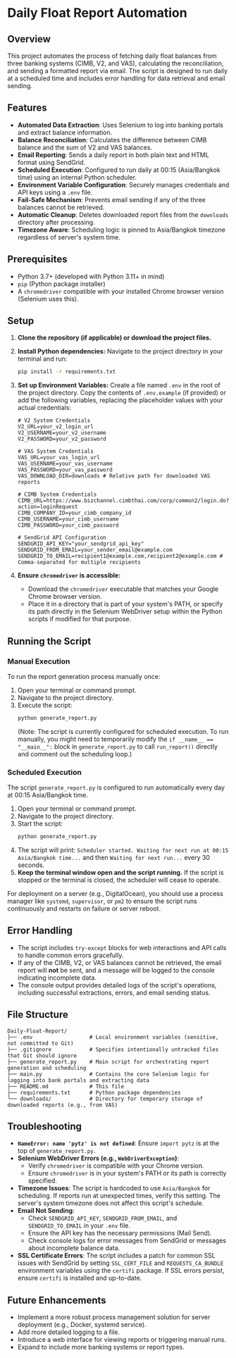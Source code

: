 # Daily Float Report Automation

## Overview

This project automates the process of fetching daily float balances from three banking systems (CIMB, V2, and VAS), calculating the reconciliation, and sending a formatted report via email. The script is designed to run daily at a scheduled time and includes error handling for data retrieval and email sending.

## Features

-   **Automated Data Extraction**: Uses Selenium to log into banking portals and extract balance information.
-   **Balance Reconciliation**: Calculates the difference between CIMB balance and the sum of V2 and VAS balances.
-   **Email Reporting**: Sends a daily report in both plain text and HTML format using SendGrid.
-   **Scheduled Execution**: Configured to run daily at 00:15 (Asia/Bangkok time) using an internal Python scheduler.
-   **Environment Variable Configuration**: Securely manages credentials and API keys using a `.env` file.
-   **Fail-Safe Mechanism**: Prevents email sending if any of the three balances cannot be retrieved.
-   **Automatic Cleanup**: Deletes downloaded report files from the `downloads` directory after processing.
-   **Timezone Aware**: Scheduling logic is pinned to Asia/Bangkok timezone regardless of server's system time.

## Prerequisites

-   Python 3.7+ (developed with Python 3.11+ in mind)
-   `pip` (Python package installer)
-   A `chromedriver` compatible with your installed Chrome browser version (Selenium uses this).

## Setup

1.  **Clone the repository (if applicable) or download the project files.**

2.  **Install Python dependencies:**
    Navigate to the project directory in your terminal and run:
    ```bash
    pip install -r requirements.txt
    ```

3.  **Set up Environment Variables:**
    Create a file named `.env` in the root of the project directory. Copy the contents of `.env.example` (if provided) or add the following variables, replacing the placeholder values with your actual credentials:

    ```env
    # V2 System Credentials
    V2_URL=your_v2_login_url
    V2_USERNAME=your_v2_username
    V2_PASSWORD=your_v2_password

    # VAS System Credentials
    VAS_URL=your_vas_login_url
    VAS_USERNAME=your_vas_username
    VAS_PASSWORD=your_vas_password
    VAS_DOWNLOAD_DIR=downloads # Relative path for downloaded VAS reports

    # CIMB System Credentials
    CIMB_URL=https://www.bizchannel.cimbthai.com/corp/common2/login.do?action=loginRequest
    CIMB_COMPANY_ID=your_cimb_company_id
    CIMB_USERNAME=your_cimb_username
    CIMB_PASSWORD=your_cimb_password

    # SendGrid API Configuration
    SENDGRID_API_KEY="your_sendgrid_api_key"
    SENDGRID_FROM_EMAIL=your_sender_email@example.com
    SENDGRID_TO_EMAIL=recipient1@example.com,recipient2@example.com # Comma-separated for multiple recipients
    ```

4.  **Ensure `chromedriver` is accessible:**
    -   Download the `chromedriver` executable that matches your Google Chrome browser version.
    -   Place it in a directory that is part of your system's PATH, or specify its path directly in the Selenium WebDriver setup within the Python scripts if modified for that purpose.

## Running the Script

### Manual Execution

To run the report generation process manually once:

1.  Open your terminal or command prompt.
2.  Navigate to the project directory.
3.  Execute the script:
    ```bash
    python generate_report.py
    ```
    (Note: The script is currently configured for scheduled execution. To run manually, you might need to temporarily modify the `if __name__ == "__main__":` block in `generate_report.py` to call `run_report()` directly and comment out the scheduling loop.)

### Scheduled Execution

The script `generate_report.py` is configured to run automatically every day at 00:15 Asia/Bangkok time.

1.  Open your terminal or command prompt.
2.  Navigate to the project directory.
3.  Start the script:
    ```bash
    python generate_report.py
    ```
4.  The script will print: `Scheduler started. Waiting for next run at 00:15 Asia/Bangkok time...` and then `Waiting for next run...` every 30 seconds.
5.  **Keep the terminal window open and the script running.** If the script is stopped or the terminal is closed, the scheduler will cease to operate.

For deployment on a server (e.g., DigitalOcean), you should use a process manager like `systemd`, `supervisor`, or `pm2` to ensure the script runs continuously and restarts on failure or server reboot.

## Error Handling

-   The script includes `try-except` blocks for web interactions and API calls to handle common errors gracefully.
-   If any of the CIMB, V2, or VAS balances cannot be retrieved, the email report will **not** be sent, and a message will be logged to the console indicating incomplete data.
-   The console output provides detailed logs of the script's operations, including successful extractions, errors, and email sending status.

## File Structure

```
Daily-Float-Report/
├── .env                  # Local environment variables (sensitive, not committed to Git)
├── .gitignore            # Specifies intentionally untracked files that Git should ignore
├── generate_report.py    # Main script for orchestrating report generation and scheduling
├── main.py               # Contains the core Selenium logic for logging into bank portals and extracting data
├── README.md             # This file
├── requirements.txt      # Python package dependencies
└── downloads/            # Directory for temporary storage of downloaded reports (e.g., from VAS)
```

## Troubleshooting

-   **`NameError: name 'pytz' is not defined`**: Ensure `import pytz` is at the top of `generate_report.py`.
-   **Selenium WebDriver Errors (e.g., `WebDriverException`)**: 
    -   Verify `chromedriver` is compatible with your Chrome version.
    -   Ensure `chromedriver` is in your system's PATH or its path is correctly specified.
-   **Timezone Issues**: The script is hardcoded to use `Asia/Bangkok` for scheduling. If reports run at unexpected times, verify this setting. The server's system timezone does not affect this script's schedule.
-   **Email Not Sending**: 
    -   Check `SENDGRID_API_KEY`, `SENDGRID_FROM_EMAIL`, and `SENDGRID_TO_EMAIL` in your `.env` file.
    -   Ensure the API key has the necessary permissions (Mail Send).
    -   Check console logs for error messages from SendGrid or messages about incomplete balance data.
-   **SSL Certificate Errors**: The script includes a patch for common SSL issues with SendGrid by setting `SSL_CERT_FILE` and `REQUESTS_CA_BUNDLE` environment variables using the `certifi` package. If SSL errors persist, ensure `certifi` is installed and up-to-date.

## Future Enhancements

-   Implement a more robust process management solution for server deployment (e.g., Docker, systemd service).
-   Add more detailed logging to a file.
-   Introduce a web interface for viewing reports or triggering manual runs.
-   Expand to include more banking systems or report types.

